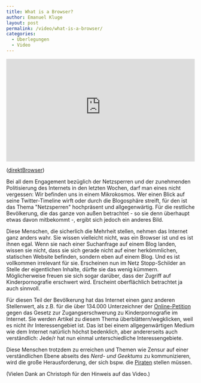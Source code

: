```yaml
---
title: What is a Browser?
author: Emanuel Kluge
layout: post
permalink: /video/what-is-a-browser/
categories:
  - Überlegungen
  - Video
---
```


<div style="position: relative; max-width: 640px; padding-top: 54.545454%; margin: 1em 0; overflow: hidden">
  <iframe width="640" height="360" src="https://www.youtube-nocookie.com/embed/o4MwTvtyrUQ?rel=0" frameborder="0" allowfullscreen style="position: absolute; top: 0; right: 0; bottom: 0; left: 0; width: 100%; height: 100%"></iframe>
</div>

([direktBrowser](http://www.youtube.com/watch?v=o4MwTvtyrUQ))

Bei all dem Engagement bezüglich der Netzsperren und der zunehmenden Politisierung des Internets in den letzten Wochen, darf man eines nicht vergessen: Wir befinden uns in einem Mikrokosmos. Wer einen Blick auf seine Twitter-Timeline wirft oder durch die Blogosphäre streift, für den ist das Thema "Netzsperren" hochpräsent und allgegenwärtig. Für die restliche Bevölkerung, die das ganze von außen betrachtet - so sie denn überhaupt etwas davon mitbekommt -, ergibt sich jedoch ein anderes Bild.

Diese Menschen, die sicherlich die Mehrheit stellen, nehmen das Internet ganz anders wahr. Sie wissen vielleicht nicht, was ein Browser ist und es ist ihnen egal. Wenn sie nach einer Suchanfrage auf einem Blog landen, wissen sie nicht, dass sie sich gerade nicht auf einer herkömmlichen, statischen Website befinden, sondern eben auf einem Blog. Und es ist vollkommen irrelevant für sie. Erscheinen nun im Netz Stopp-Schilder an Stelle der eigentlichen Inhalte, dürfte sie das wenig kümmern. Möglicherweise freuen sie sich sogar darüber, dass der Zugriff auf Kinderpornografie erschwert wird. Erscheint oberflächlich betrachtet ja auch sinnvoll.

Für diesen Teil der Bevölkerung hat das Internet einen ganz anderen Stellenwert, als z.B. für die über 134.000 Unterzeichner der [Online-Petition](https://epetitionen.bundestag.de/index.php?action=petition;sa=details;petition=3860) gegen das Gesetz zur Zugangserschwerung zu Kinderpornografie im Internet. Sie werden Artikel zu diesem Thema überblättern/wegklicken, weil es nicht ihr Interessengebiet ist. Das ist bei einem allgegenwärtigen Medium wie dem Internet natürlich höchst bedenklich, aber andererseits auch verständlich: Jede/r hat nun einmal unterschiedliche Interessengebiete.

Diese Menschen trotzdem zu erreichen und Themen wie Zensur auf einer verständlichen Ebene abseits des *Nerd- und Geektums* zu kommunizieren, wird die große Herausforderung, der sich bspw. die [Piraten](http://www.piratenpartei.de/) stellen müssen.

(Vielen Dank an Christoph für den Hinweis auf das Video.)
